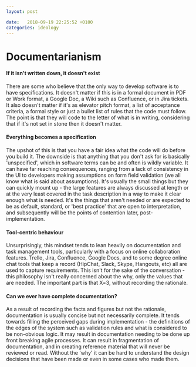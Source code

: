 ```yaml
---
layout: post

date:   2018-09-19 22:25:52 +0100
categories: ideology
---
```

Documentarianism
================

#### If it isn't written down, it doesn't exist

There are some who believe that the only way to develop software is to
have specifications. It doesn't matter if this is in a formal document
in PDF or Work format, a Google Doc, a Wiki such as Confluence, or in
Jira tickets. It also doesn't matter if it's as elevator pitch format, a
list of acceptance criteria, a formal style or just a bullet list of
rules that the code must follow. The point is that they will code to the
letter of what is in writing, considering that if it's not set in stone
then it doesn't matter.

#### Everything becomes a specification

The upshot of this is that you have a fair idea what the code will do
before you build it. The downside is that anything that you don't ask
for is basically 'unspecified', which in software terms can be and often
is wildly variable. It can have far reaching consequences, ranging from
a lack of consistency in the UI to developers making assumptions on form
field validation (we all know what is said about assumptions). It's
usually the small things but they can quickly mount up - the large
features are always discussed at length or at the very least covered in
the task description in a way to make it clear enough what is needed.
It's the things that aren't needed or are expected to be as default,
standard, or 'best practice' that are open to interpretation, and
subsequently will be the points of contention later,
post-implementation.

#### Tool-centric behaviour

Unsurprisingly, this mindset tends to lean heavily on documentation and
task management tools, particularly with a focus on online collaboration
features. Trello, Jira, Confluence, Google Docs, and to some degree
online chat tools that keep a record (HipChat, Slack, Skype, Hangouts,
etc) all are used to capture requirements. This isn't for the sake of
the conversation - this philosophy isn't really concerned about the why,
only the values that are needed. The important part is that X=3, without
recording the rationale.

#### Can we ever have complete documentation?

As a result of recording the facts and figures but not the rationale,
documentation is usually concise but not necessarily complete. It tends
towards filling the perceived gaps during implementation - the
definitions of the edges of the system such as validation rules and what
is considered to be non-obvious logic. It may result in documentation
needing to be done up front breaking agile processes. It can result in
fragmentation of documentation, and in creating reference material that
will never be reviewed or read. Without the 'why' it can be hard to
understand the design decisions that have been made or even in some
cases who made them.
